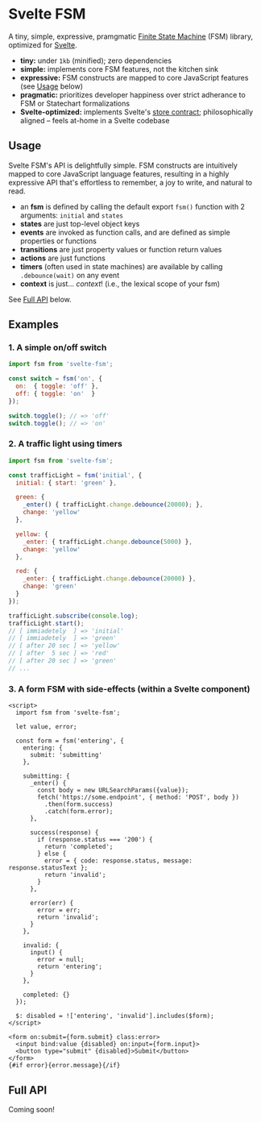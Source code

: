 # Svelte FSM

A tiny, simple, expressive, pramgmatic [Finite State
Machine](https://en.wikipedia.org/wiki/Finite-state_machine) (FSM) library, optimized for
[Svelte](https://svelte.dev).
* **tiny:** under `1kb` (minified); zero dependencies
* **simple:** implements core FSM features, not the kitchen sink
* **expressive:** FSM constructs are mapped to core JavaScript features (see [Usage](#usage) below)
* **pragmatic:** prioritizes developer happiness over strict adherance to FSM or Statechart
formalizations
* **Svelte-optimized:** implements Svelte's [store
contract](https://svelte.dev/docs#Store_contract); philosophically aligned – feels at-home in a
Svelte codebase

## Usage

Svelte FSM's API is delightfully simple. FSM constructs are intuitively mapped to core JavaScript
language features, resulting in a highly expressive API that's effortless to remember, a joy to
write, and natural to read.
* an **fsm** is defined by calling the default export `fsm()` function with 2 arguments: `initial`
and `states`
* **states** are just top-level object keys
* **events** are invoked as function calls, and are defined as simple properties or functions
* **transitions** are just property values or function return values
* **actions** are just functions
* **timers** (often used in state machines) are available by calling `.debounce(wait)` on any event
* **context** is just… *context*! (i.e., the lexical scope of your fsm)

See [Full API](#full-api) below.

## Examples

### 1. A simple on/off switch

```javascript
import fsm from 'svelte-fsm';

const switch = fsm('on', {
  on:  { toggle: 'off' },
  off: { toggle: 'on'  }
});

switch.toggle(); // => 'off'
switch.toggle(); // => 'on'
```

### 2. A traffic light using timers

```javascript
import fsm from 'svelte-fsm';

const trafficLight = fsm('initial', {
  initial: { start: 'green' },

  green: {
    _enter() { trafficLight.change.debounce(20000); },
    change: 'yellow'
  },

  yellow: {
    _enter: { trafficLight.change.debounce(5000) },
    change: 'yellow'
  },

  red: {
    _enter: { trafficLight.change.debounce(20000) },
    change: 'green'
  }
});

trafficLight.subscribe(console.log);
trafficLight.start();
// [ immiadetely  ] => 'initial'
// [ immiadetely  ] => 'green'
// [ after 20 sec ] => 'yellow'
// [ after  5 sec ] => 'red'
// [ after 20 sec ] => 'green'
// ...
```

### 3. A form FSM with side-effects (within a Svelte component)

```svelte
<script>
  import fsm from 'svelte-fsm';

  let value, error;

  const form = fsm('entering', {
    entering: {
      submit: 'submitting'
    },

    submitting: {
      _enter() {
        const body = new URLSearchParams({value});
        fetch('https://some.endpoint', { method: 'POST', body })
          .then(form.success)
          .catch(form.error);
      },

      success(response) {
        if (response.status === '200') {
          return 'completed';
        } else {
          error = { code: response.status, message: response.statusText };
          return 'invalid';
        }
      },

      error(err) {
        error = err;
        return 'invalid';
      }
    },

    invalid: {
      input() {
        error = null;
        return 'entering';
      }
    },

    completed: {}
  });

  $: disabled = !['entering', 'invalid'].includes($form);
</script>

<form on:submit={form.submit} class:error>
  <input bind:value {disabled} on:input={form.input}>
  <button type="submit" {disabled}>Submit</button>
</form>
{#if error}{error.message}{/if}
```

## Full API

Coming soon!
